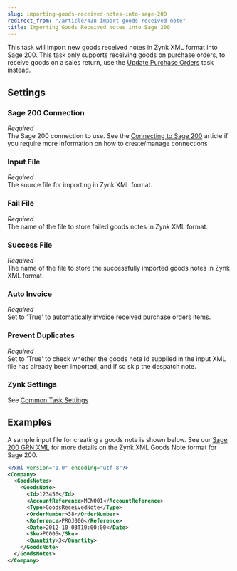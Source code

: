 ```yaml
---
slug: importing-goods-received-notes-into-sage-200
redirect_from: "/article/438-import-goods-received-note"
title: Importing Goods Received Notes into Sage 200
---
```

This task will import new goods received notes in Zynk XML format into Sage 200. This task only supports receiving goods on purchase orders, to receive goods on a sales return, use the [Update Purchase Orders](updating-purchase-orders-in-sage-200) task instead. 

## Settings
### Sage 200 Connection
_Required_  
The Sage 200 connection to use.  See the [Connecting to Sage 200](connecting-to-sage-200) article if you require more information on how to create/manage connections

### Input File
_Required_  
The source file for importing in Zynk XML format.

### Fail File
_Required_  
The name of the file to store failed goods notes in Zynk XML format.

### Success File
_Required_  
The name of the file to store the successfully imported goods notes in Zynk XML format.

### Auto Invoice
_Required_  
Set to 'True' to automatically invoice received purchase orders items.

### Prevent Duplicates
_Required_  
Set to 'True' to check whether the goods note Id supplied in the  input XML file has already been imported, and if so skip the despatch  note.

### Zynk Settings
See [Common Task Settings](common-task-settings)

## Examples
A sample input file for creating a goods note is shown below. See our [Sage 200 GRN XML](sage-200-grn-xml) for more details on the Zynk XML Goods Note format for Sage 200.

```xml
<?xml version="1.0" encoding="utf-8"?>
<Company>
  <GoodsNotes>
    <GoodsNote>
      <Id>123456</Id>
      <AccountReference>MCN001</AccountReference>
      <Type>GoodsReceivedNote</Type>
      <OrderNumber>38</OrderNumber>
      <Reference>PROJ006</Reference>
      <Date>2012-10-03T10:00:00</Date>
      <Sku>PC005</Sku>
      <Quantity>3</Quantity>
    </GoodsNote>
  </GoodsNotes>
</Company>
```